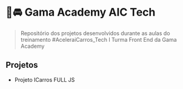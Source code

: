 # 👊🚘 Gama Academy AIC Tech

> Repositório dos projetos desenvolvidos durante as aulas do treinamento #AceleraiCarros_Tech I Turma Front End da Gama Academy

## Projetos

- Projeto ICarros FULL JS